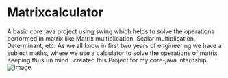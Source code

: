 # Matrixcalculator
A basic core java project using swing which helps to solve the operations performed in matrix like Matrix multiplication, Scalar multiplication, Determinant, etc.
As we all know in first two years of engineering we have a subject maths, where we use a calculator to solve the operations of matrix. Keeping thus un mind i created this Project for my core-java internship.
![image](https://user-images.githubusercontent.com/91900327/193614961-03105390-be18-4a2c-ad4e-66c6fb0d6d20.png)

